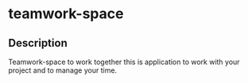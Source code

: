# teamwork-space
## Description
Teamwork-space to work together this is application to work with your project and to manage your time.

